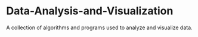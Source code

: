 # Data-Analysis-and-Visualization
A collection of algorithms and programs used to analyze and visualize data.
